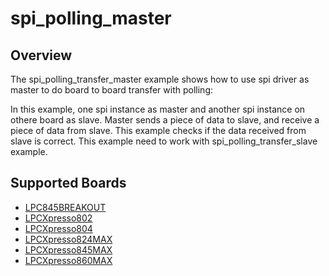 # spi_polling_master

## Overview
The spi_polling_transfer_master example shows how to use spi driver as master to do board to board
transfer with polling:

In this example, one spi instance as master and another spi instance on othere board as slave. Master
sends a piece of data to slave, and receive a piece of data from slave. This example checks if the 
data received from slave is correct. This example need to work with spi_polling_transfer_slave example.

## Supported Boards
- [LPC845BREAKOUT](../../../../_boards/lpc845breakout/driver_examples/spi/polling/master/example_board_readme.md)
- [LPCXpresso802](../../../../_boards/lpcxpresso802/driver_examples/spi/polling/master/example_board_readme.md)
- [LPCXpresso804](../../../../_boards/lpcxpresso804/driver_examples/spi/polling/master/example_board_readme.md)
- [LPCXpresso824MAX](../../../../_boards/lpcxpresso824max/driver_examples/spi/polling/master/example_board_readme.md)
- [LPCXpresso845MAX](../../../../_boards/lpcxpresso845max/driver_examples/spi/polling/master/example_board_readme.md)
- [LPCXpresso860MAX](../../../../_boards/lpcxpresso860max/driver_examples/spi/polling/master/example_board_readme.md)
